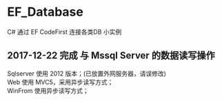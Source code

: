 # EF_Database
  C# 通过 EF CodeFirst 连接各类DB 小实例

## 2017-12-22 完成 与 Mssql Server 的数据读写操作
  Sqlserver 使用 2012 版本；(已放置外网服务器，请误修改)<br>
  Web 使用 MVC5，采用异步读写方式；<br>
  WinFrom 使用异步读写方式；<br>
